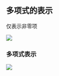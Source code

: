 ## 多项式的表示
仅表示非零项

![](http://qiniu.rearib.top/20191911/1627-e.png)

### 多项式表示
![](http://qiniu.rearib.top/20191911/1628-d.png)


